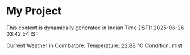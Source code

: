 # My Project

This content is dynamically generated in Indian Time (IST): 2025-06-26 03:42:54 IST


Current Weather in Coimbatore:
Temperature: 22.88 °C
Condition: mist
